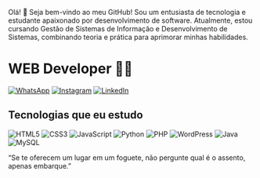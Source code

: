 Olá! 👋 Seja bem-vindo ao meu GitHub!
Sou um entusiasta de tecnologia e estudante apaixonado por desenvolvimento de software. Atualmente, estou cursando Gestão de Sistemas de Informação e Desenvolvimento de Sistemas, combinando teoria e prática para aprimorar minhas habilidades.

# WEB Developer 👨‍💻

[![WhatsApp](https://img.shields.io/badge/WhatsApp-25D366?style=flat&logo=whatsapp&logoColor=white)](https://wa.me/11974470877)
[![Instagram](https://img.shields.io/badge/Instagram-E4405F?style=flat&logo=instagram&logoColor=white)](https://instagram.com/llukas_marks)
[![LinkedIn](https://img.shields.io/badge/LinkedIn-0A66C2?style=flat&logo=linkedin&logoColor=white)](https://linkedin.com/in/lucas-marques-ti)


## Tecnologias que eu estudo
![HTML5](https://img.shields.io/badge/html5-%23E34F26.svg?style=for-the-badge&logo=html5&logoColor=white)
![CSS3](https://img.shields.io/badge/css3-%231572B6.svg?style=for-the-badge&logo=css3&logoColor=white)
![JavaScript](https://img.shields.io/badge/javascript-%23323330.svg?style=for-the-badge&logo=javascript&logoColor=%23F7DF1E)
![Python](https://img.shields.io/badge/python-3670A0?style=for-the-badge&logo=python&logoColor=ffdd54)
![PHP](https://img.shields.io/badge/php-%23777BB4.svg?style=for-the-badge&logo=php&logoColor=white)
![WordPress](https://img.shields.io/badge/WordPress-%23117AC9.svg?style=for-the-badge&logo=WordPress&logoColor=white)
![Java](https://img.shields.io/badge/java-%23ED8B00.svg?style=for-the-badge&logo=openjdk&logoColor=white)
![MySQL](https://img.shields.io/badge/mysql-4479A1.svg?style=for-the-badge&logo=mysql&logoColor=white)

“Se te oferecem um lugar em um foguete, não pergunte qual é o assento, apenas embarque.”

